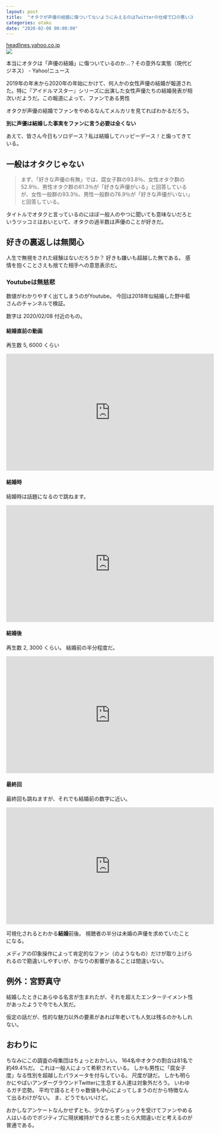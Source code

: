 ```yaml
---
layout: post
title:  "オタクが声優の結婚に傷ついてないようにみえるのはTwitterの仕様で口の悪いユーザーが隠蔽されるから"
categories: otaku
date: "2020-02-08 00:00:00"
---
```



<div class="card">
  <a href="https://headlines.yahoo.co.jp/article?a=20200119-00069864-gendaibiz-life"></a>
  <div class="card__header">
    <a href="https://headlines.yahoo.co.jp/article?a=20200119-00069864-gendaibiz-life">headlines.yahoo.co.jp</a>
  </div>
  <div class="card__image">
    <img src="https://lpt.c.yimg.jp/amd/20200119-00069864-gendaibiz-000-view.jpghttps://lpt.c.yimg.jp/amd/20200119-00069864-gendaibiz-001-view.jpghttps://lpt.c.yimg.jp/amd/20200119-00069864-gendaibiz-002-view.jpghttps://lpt.c.yimg.jp/amd/20200119-00069864-gendaibiz-003-view.jpg">
  </div>
  <div class="card__title">
    <p>本当にオタクは「声優の結婚」に傷ついているのか…？その意外な実態（現代ビジネス） - Yahoo!ニュース</p>
  </div>
  <div class="card__description">
    <p>2019年の年末から2020年の年始にかけて、何人かの女性声優の結婚が報道された。特に『アイドルマスター』シリーズに出演した女性声優たちの結婚発表が相次いだようだ。この報道によって、ファンである男性</p>
  </div>
</div>



オタクが声優の結婚でファンをやめるなんてメルカリを見てればわかるだろう。


**別に声優は結婚した事実をファンに言う必要は全くない**


あえて、皆さん今日もソロデース？私は結婚してハッピーデース！と煽ってきている。

## 一般はオタクじゃない

> まず、「好きな声優の有無」では、腐女子群の93.8％、女性オタク群の52.9％、男性オタク群の61.3％が「好きな声優がいる」と回答しているが、女性一般群の93.3％、男性一般群の78.9％が「好きな声優がいない」と回答している。

タイトルでオタクと言っているのにほぼ一般人のやつに聞いても意味ないだろというツッコミはおいといて、オタクの過半数は声優のことが好きだ。

## 好きの裏返しは無関心

人生で無視をされた経験はないだろうか？
好きも嫌いも超越した無である。
感情を抱くことさえも捨てた相手への意思表示だ。

### Youtubeは無慈悲

数値がわかりやすく出てしまうのがYoutube。
今回は2018年似結婚した野中藍さんのチャンネルで検証。

数字は 2020/02/08 付近のもの。

#### 結婚直前の動画

再生数 5, 6000 くらい

<div class="google">
<iframe width="560" height="315" src="https://www.youtube.com/embed/ENp_LuEHyAw" frameborder="0" allow="accelerometer; autoplay; encrypted-media; gyroscope; picture-in-picture" allowfullscreen></iframe>
</div>

#### 結婚時

結婚時は話題になるので跳ねます。

<div class="google">
<iframe width="560" height="315" src="https://www.youtube.com/embed/9T84n10XodE" frameborder="0" allow="accelerometer; autoplay; encrypted-media; gyroscope; picture-in-picture" allowfullscreen></iframe>
</div>

#### 結婚後

再生数 2, 3000 くらい。
結婚前の半分程度だ。

<div class="google">
<iframe width="560" height="315" src="https://www.youtube.com/embed/pTtLCVh-OMc" frameborder="0" allow="accelerometer; autoplay; encrypted-media; gyroscope; picture-in-picture" allowfullscreen></iframe>
</div>

#### 最終回

最終回も跳ねますが、それでも結婚前の数字に近い。

<div class="google">
<iframe width="560" height="315" src="https://www.youtube.com/embed/6rvuXdLsGL8" frameborder="0" allow="accelerometer; autoplay; encrypted-media; gyroscope; picture-in-picture" allowfullscreen></iframe>
</div>

可視化されるとわかる**結婚**前後。
視聴者の半分は未婚の声優を求めていたことになる。

メディアの印象操作によって肯定的なファン（のようなもの）だけが取り上げられるので勘違いしやすいが、かなりの影響があることは間違いない。

## 例外：宮野真守

結婚したときにあらゆる名言が生まれたが、それを超えたエンターテイメント性があったようで今でも人気だ。

仮定の話だが、性的な魅力以外の要素があれば年老いても人気は残るのかもしれない。

## おわりに

ちなみにこの調査の母集団はちょっとおかしい。
164名中オタクの割合は81名で約49.4%だ。
これは一般人によって希釈されている。
しかも男性に「腐女子度」なる性別を超越したパラメータを付与している。
尺度が謎だ。
しかも明らかにやばいアンダーグラウンドTwitterに生息する人達は対象外だろう。
いわゆるガチ恋勢。
平均で語るとそりゃ数値も中心によってしまうのだから特徴なんて出るわけがない。
ま、どうでもいいけど。


おかしなアンケートなんかせずとも、少なからずショックを受けてファンやめる人はいるのでポジティブに現状維持ができると思ったら大間違いだと考えるのが普通である。
